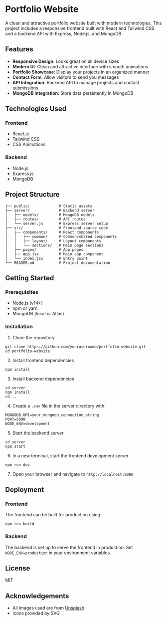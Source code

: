 # Portfolio Website

A clean and attractive portfolio website built with modern technologies. This project includes a responsive frontend built with React and Tailwind CSS and a backend API with Express, Node.js, and MongoDB.

## Features

- **Responsive Design**: Looks great on all device sizes
- **Modern UI**: Clean and attractive interface with smooth animations
- **Portfolio Showcase**: Display your projects in an organized manner
- **Contact Form**: Allow visitors to send you messages
- **API Integration**: Backend API to manage projects and contact submissions
- **MongoDB Integration**: Store data persistently in MongoDB

## Technologies Used

### Frontend
- React.js
- Tailwind CSS
- CSS Animations

### Backend
- Node.js
- Express.js
- MongoDB

## Project Structure

```
├── public/             # Static assets
├── server/             # Backend server
│   ├── models/         # MongoDB models
│   ├── routes/         # API routes
│   └── server.js       # Express server setup
├── src/                # Frontend source code
│   ├── components/     # React components
│   │   ├── common/     # Common/shared components
│   │   ├── layout/     # Layout components
│   │   └── sections/   # Main page sections
│   ├── pages/          # App pages
│   ├── App.jsx         # Main app component
│   └── index.jsx       # Entry point
└── README.md           # Project documentation
```

## Getting Started

### Prerequisites
- Node.js (v14+)
- npm or yarn
- MongoDB (local or Atlas)

### Installation

1. Clone the repository
```
git clone https://github.com/yourusername/portfolio-website.git
cd portfolio-website
```

2. Install frontend dependencies
```
npm install
```

3. Install backend dependencies
```
cd server
npm install
cd ..
```

4. Create a `.env` file in the server directory with:
```
MONGODB_URI=your_mongodb_connection_string
PORT=5000
NODE_ENV=development
```

5. Start the backend server
```
cd server
npm start
```

6. In a new terminal, start the frontend development server
```
npm run dev
```

7. Open your browser and navigate to `http://localhost:8080`

## Deployment

### Frontend
The frontend can be built for production using:
```
npm run build
```

### Backend
The backend is set up to serve the frontend in production. Set `NODE_ENV=production` in your environment variables.

## License
MIT

## Acknowledgements
- All images used are from [Unsplash](https://unsplash.com/)
- Icons provided by SVG
